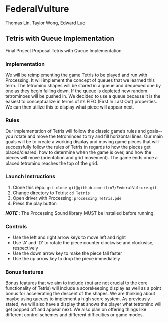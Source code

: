 # FederalVulture

Thomas Lin, Taylor Wong, Edward Luo

<h2>
Tetris with Queue Implementation
</h2>

Final Project Proposal
Tetris with Queue Implementation

<h3>Implementation</h3>

We will be reimplementing the game Tetris to be played and run with Processing. It will implement the concept of queues that we learned this term. The tetromino shapes will be stored in a queue and dequeued one by one as they begin falling down. If the queue is depleted new random tetrominoes will be pushed in. We decided to use a queue because it is the easiest to conceptualize in terms of its FIFO (First In Last Out) properties. We can then utilize this to display what piece will appear next.

<h3>Rules</h3>

Our implementation of Tetris will follow the classic game’s rules and goals-- you rotate and move the tetrominoes to try and fill horizontal lines. Our main goals will be to create a working display and moving game pieces that will successfully follow the rules of Tetris in regards to how the pieces get placed/cleared, how to determine when the game is over, and how the pieces will move (orientation and grid movement). The game ends once a placed tetromino reaches the top of the grid.

<h3>Launch Instructions</h3>

1. Clone this repo: ```git clone git@github.com:tlin7/FederalVulture.git```
2. Change directory to Tetris: ```cd Tetris```
3. Open driver with Processing: ```processing Tetris.pde```
4. Press the play button

<b> ***NOTE*** </b> : The Processing Sound library MUST be installed before running.

<h3>Controls</h3>

* Use the left and right arrow keys to move left and right
* Use 'A' and 'D' to rotate the piece counter clockwise and clockwise, respectively
* Use the down arrow key to make the piece fall faster
* Use the up arrow key to drop the piece immediately

<h3>Bonus features</h3>

Bonus features that we aim to include (but are not crucial to the core functionality of Tetris) will include a scorekeeping display as well as a point bonus for accelerating the descent of the shapes. We are thinking about maybe using queues to implement a high score system. As previously stated, we will also have a display that shows the player what tetromino will get popped off and appear next. We also plan on offering things like different control schemes and different difficulties or game modes. 
